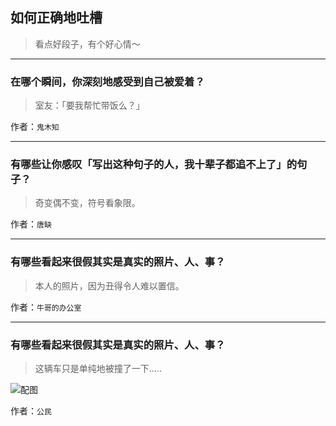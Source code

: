 ## 如何正确地吐槽

> 看点好段子，有个好心情～


 
---

### 在哪个瞬间，你深刻地感受到自己被爱着？

> 室友：「要我帮忙带饭么？」


作者：`鬼木知`

---

### 有哪些让你感叹「写出这种句子的人，我十辈子都追不上了」的句子？

> 奇变偶不变，符号看象限。


作者：`唐缺`

---

### 有哪些看起来很假其实是真实的照片、人、事？

> 本人的照片，因为丑得令人难以置信。


作者：`牛哥的办公室`

---

### 有哪些看起来很假其实是真实的照片、人、事？

> 这辆车只是单纯地被撞了一下.....



![配图](http://pic3.zhimg.com/70/6066be2314e6b3afbb878e6b1048abbe_b.jpg)


作者：`公民`